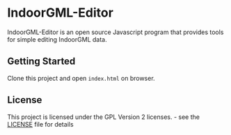 IndoorGML-Editor
=============

IndoorGML-Editor is an open source Javascript program that provides tools for simple editing IndoorGML data.


## Getting Started
Clone this project and open `index.html` on browser.


## License
This project is licensed under the GPL Version 2 licenses. - see the [LICENSE](https://github.com/STEMLab/IndoorGML-Editor/blob/master/LICENSE) file for details
